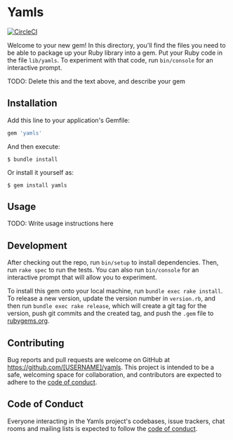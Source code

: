 # Yamls

[![CircleCI](https://circleci.com/gh/TsuMakoto/yamls/tree/main.svg?style=svg)](https://circleci.com/gh/TsuMakoto/yamls/tree/main)

Welcome to your new gem! In this directory, you'll find the files you need to be able to package up your Ruby library into a gem. Put your Ruby code in the file `lib/yamls`. To experiment with that code, run `bin/console` for an interactive prompt.

TODO: Delete this and the text above, and describe your gem

## Installation

Add this line to your application's Gemfile:

```ruby
gem 'yamls'
```

And then execute:

    $ bundle install

Or install it yourself as:

    $ gem install yamls

## Usage

TODO: Write usage instructions here

## Development

After checking out the repo, run `bin/setup` to install dependencies. Then, run `rake spec` to run the tests. You can also run `bin/console` for an interactive prompt that will allow you to experiment.

To install this gem onto your local machine, run `bundle exec rake install`. To release a new version, update the version number in `version.rb`, and then run `bundle exec rake release`, which will create a git tag for the version, push git commits and the created tag, and push the `.gem` file to [rubygems.org](https://rubygems.org).

## Contributing

Bug reports and pull requests are welcome on GitHub at https://github.com/[USERNAME]/yamls. This project is intended to be a safe, welcoming space for collaboration, and contributors are expected to adhere to the [code of conduct](https://github.com/[USERNAME]/yamls/blob/master/CODE_OF_CONDUCT.md).

## Code of Conduct

Everyone interacting in the Yamls project's codebases, issue trackers, chat rooms and mailing lists is expected to follow the [code of conduct](https://github.com/[USERNAME]/yamls/blob/master/CODE_OF_CONDUCT.md).
